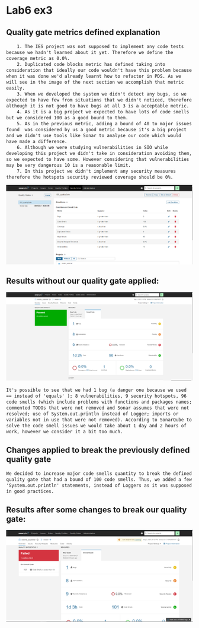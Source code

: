 # Lab6 ex3

## Quality gate metrics defined explanation
    
        1. The IES project was not supposed to implement any code tests because we hadn't learned about it yet. Therefore we define the coverage metric as 0.0%.
        2. Duplicated code blocks metric has defined taking into consideration that ideally our code wouldn't have this problem because when it was done we'd already learnt how to refactor in PDS. As we will see in the image of the next section we accomplish that metric easily.
        3. When we developed the system we didn't detect any bugs, so we expected to have few from situations that we didn't noticed, therefore although it is not good to have bugs at all 3 is a acceptable metric.
        4. As it is a big project we expected to have lots of code smells but we considered 100 as a good bound to them.
        5. As in the previous metric, adding a bound of 40 to major issues found  was considered by us a good metric because it's a big project and we didn't use tools like Sonar to analyse our code which would have made a difference.
        6. Although we were studying vulnerabilities in SIO while developing this project we didn't take in consideration avoiding them, so we expected to have some. However considering that vulnerabilities may be very dangerous 10 is a reasonable limit.
        7. In this project we didn't implement any security measures therefore the hotspots security reviewed coverage should be 0%.


![SonarQube_QualityGate](./NewQualityGate.png)


## Results without our quality gate applied:

![SonarQube_results](./firstRun.png)

    It's possible to see that we had 1 bug (a danger one because we used == instead of 'equals' ); 8 vulnerabilities, 9 security hotspots, 96 code smells (which include problems with functions and packages names; commented TODOs that were not removed and Sonar assumes that were not resolved; use of System.out.println instead of Logger; imports or variables not in use that were not removed). According to SonarQube to solve the code smell issues we would take about 1 day and 2 hours of work, however we consider it a bit too much.


## Changes applied to break the previously defined quality gate

    We decided to increase major code smells quantity to break the defined quality gate that had a bound of 100 code smells. Thus, we added a few 'System.out.println' statements, instead of Loggers as it was supposed in good practices.


## Results after some changes to break our quality gate:

![SonarQube_results2](./break_QualityGate.png)
